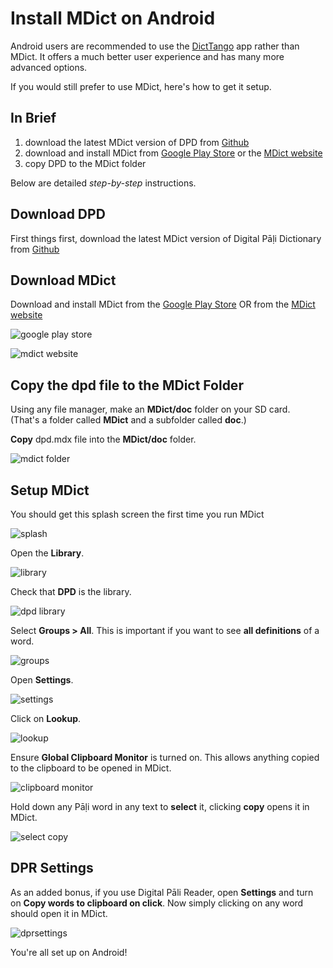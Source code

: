 # Install MDict on Android

Android users are recommended to use the [DictTango](install_android_dicttango.md) app rather than MDict. It offers a much better user experience and has many more advanced options.

If you would still prefer to use MDict, here's how to get it setup.  

## In Brief

1. download the latest MDict version of DPD from [Github](https://github.com/digitalpalidictionary/digitalpalidictionary/releases)
2. download and install MDict from [Google Play Store](https://play.google.com/store/apps/details?id=cn.mdict&hl=en&gl=US) or the [MDict website](https://www.mdict.cn/wp/?page_id=5325&lang=en) 
3. copy DPD to the MDict folder

Below are detailed *step-by-step* instructions. 

## Download DPD

First things first, download the latest MDict version of Digital Pāḷi Dictionary from [Github](https://github.com/digitalpalidictionary/digitalpalidictionary/releases)

## Download MDict

Download and install MDict from the [Google Play Store](https://play.google.com/store/apps/details?id=cn.mdict&hl=en&gl=US) OR from the [MDict website](https://www.mdict.cn/wp/?page_id=5325&lang=en)

![google play store](pics/mdict/playstore.jpg)

![mdict website](pics/mdict/mdict_website.jpg)

## Copy the dpd file to the MDict Folder

Using any file manager, make an **MDict/doc** folder on your SD card. \
(That's a folder called **MDict** and a subfolder called **doc**.)

**Copy** dpd.mdx file into the **MDict/doc** folder. 

![mdict folder](pics/mdict/folder.jpg)

## Setup MDict

You should get this splash screen the first time you run MDict

![splash](pics/mdict/splash.jpg)

Open the **Library**.

![library](pics/mdict/library.jpg)

Check that **DPD** is the library. 

![dpd library](pics/mdict/dpd_library.jpg)

Select **Groups > All**. This is important if you want to see **all definitions** of a word.

![groups](pics/mdict/groups.jpg)

Open **Settings**.

![settings](pics/mdict/settings.jpg)

Click on **Lookup**.

![lookup](pics/mdict/lookup.jpg)

Ensure **Global Clipboard Monitor** is turned on. This allows anything copied to the clipboard to be opened in MDict.

![clipboard monitor](pics/mdict/global_clipboard_monitor.jpg)

Hold down any Pāḷi word in any text to **select** it, clicking **copy** opens it in MDict.

![select copy](pics/mdict/select_copy.jpg)

## DPR Settings

As an added bonus, if you use Digital Pāli Reader, open **Settings** and turn on **Copy words to clipboard on click**. Now simply clicking on any word should open it in MDict.

![dprsettings](pics/mdict/dpr_preferences.jpg)

You're all set up on Android!
